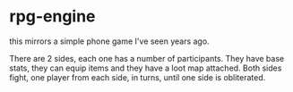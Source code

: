 # rpg-engine

this mirrors a simple phone game I've seen years ago.

There are 2 sides, each one has a number of participants. They have base stats, they can equip items and they have a loot map attached. 
Both sides fight, one player from each side, in turns, until one side is obliterated.

